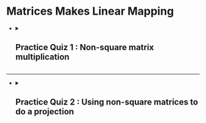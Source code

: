 # **Matrices Makes Linear Mapping**

- <details close><summary><h2>Practice Quiz 1 : Non-square matrix multiplication</h2></summary>

    ### <span style="color: green;">**Congratulations! You passed!**</span>

    #### **Grade received** <span style="color: green;">87.50%</span>

    #### **Latest Submission Grade** 87.50%

    #### **To pass** 75% or higher

    ---

    1. 
    ![q1_1](img/q1_1.png)

    ---

    2.
    ![q1_2](img/q1_2.png)

    ---

    3.
    ![q1_3](img/q1_3.png)

    ---

    4. 
    ![q1_4](img/q1_4.png)

    ---

    5. 
    ![q1_5](img/q1_5.png)

    ---

    6. 
    ![q1_6](img/q1_6.png)

    ---

    7.
    ![q1_7](img/q1_7.png)

    ---

    8.
    ![q1_8](img/q1_8.png)

</details>

---

- <details close><summary><h2>Practice Quiz 2 : Using non-square matrices to do a projection</h2></summary>

    ### <span style="color: green;">**Congratulations! You passed!**</span>

    #### **Grade received** <span style="color: green;">100%</span>

    #### **Latest Submission Grade** 100%

    #### **To pass** 40% or higher

    ---

    1. 
    ![q2_1](img/q2_1.png)

    ---

    2. 
    ![q2_2](img/q2_2.png)

    ---

    3. 
    ![q2_3](img/q2_3.png)

    ---

    4. 
    ![q2_4](img/q2_4.png)

    ---

    5. 
    ![q2_5](img/q2_5.png)

    ---

    6. 
    ![q2_6](img/q2_6.png)

</details>
